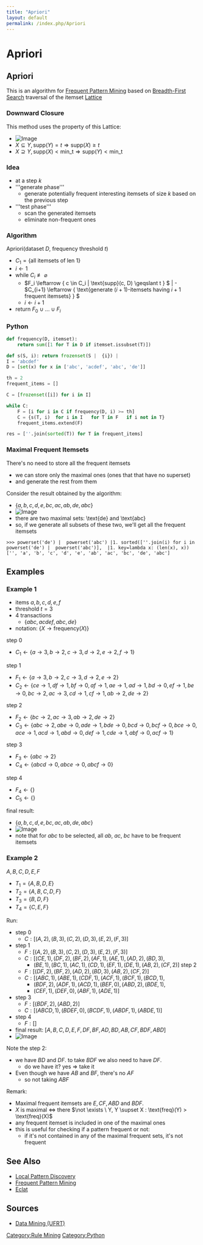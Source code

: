 ```yaml
---
title: "Apriori"
layout: default
permalink: /index.php/Apriori
---
```


# Apriori

## Apriori
This is an algorithm for [Frequent Pattern Mining](Frequent_Pattern_Mining) based on [Breadth-First Search](Breadth-First_Search) traversal of the itemset [Lattice](Lattice)


### Downward Closure
This method uses the property of this Lattice: 
- <img src="https://raw.githubusercontent.com/alexeygrigorev/wiki-figures/master/ufrt/kddm/downward-closure.png" alt="Image">
- $X \subseteq Y, \text{supp}(Y) = t \Rightarrow \text{supp}(X) \geqslant t$
- $X \supseteq Y, \text{supp}(X) < \text{min_t} \Rightarrow \text{supp}(Y) < \text{min_t}$


### Idea
- at a step $k$
- '''generate phase'''
  - generate potentially frequent interesting itemsets of size $k$ based on the previous step
- '''test phase'''
  - scan the generated itemsets
  - eliminate non-frequent ones


### Algorithm
Apriori(dataset $D$, frequency threshold $t$)
- $C_1 = \{ \text{all itemsets of len 1} \}$
- $i \leftarrow 1$
- while $C_i \not \equiv \varnothing$ 
  - $F_i \leftarrow  \{ c \in C_i |  \text{supp}(c, D) \geqslant t \} $ |  - $C_{i+1} \leftarrow  \{ \text{generate ($i+1$)-itemsets having $i+1$ frequent itemsets} \} $
  - $i \leftarrow i+1$
- return $F_0 \ \cup \ ... \ \cup \ F_i$ 


### Python
```python
def frequency(D, itemset):
    return sum([1 for T in D if itemset.issubset(T)])

def s(S, i): return frozenset(S |  {i}) |
I = 'abcdef'
D = [set(x) for x in ['abc', 'acdef', 'abc', 'de']]

th = 2
frequent_items = []

C = [frozenset([i]) for i in I]

while C:
    F = [i for i in C if frequency(D, i) >= th]
    C = {s(T, i)  for i in I   for T in F   if i not in T}
    frequent_items.extend(F)

res = [''.join(sorted(T)) for T in frequent_items]
```


### Maximal Frequent Itemsets
There's no need to store all the frequent itemsets
- we can store only the maximal ones (ones that that have no superset)
- and generate the rest from them 


Consider the result obtained by the algorithm:
- $\{a, b, c, d, e, bc, ac, ab, de, abc\}$
- <img src="https://raw.githubusercontent.com/alexeygrigorev/wiki-figures/master/ufrt/kddm/apriori-max-itemsets.png" alt="Image">
- there are two maximal sets: \text{de} and \text{abc}
- so, if we generate all subsets of these two, we'll get all the frequent itemsets 

```tera term macro
>>> powerset('de') |  powerset('abc') |1. sorted([''.join(i) for i in powerset('de') |  powerset('abc')],  |1. key=lambda x: (len(x), x))
['', 'a', 'b', 'c', 'd', 'e', 'ab', 'ac', 'bc', 'de', 'abc']
```


## Examples
### Example 1
- items ${a,b,c,d,e,f}$
- threshold $t = 3$
- 4 transactions 
  - $\{ abc, acdef, abc, de \}$
- notation: $\{ X \to \text{frequency}(X) \}$

step 0
- $C_1 \leftarrow \{a \to 3, b \to 2, c \to 3, d \to 2, e \to 2, f \to 1\}$

step 1
- $F_1 \leftarrow \{a \to 3, b \to 2, c \to 3, d \to 2, e \to 2\}$
- $C_2 \leftarrow \{ce \to 1, df \to 1, bf \to 0, af \to 1, ae \to 1, ad \to 1, bd \to 0, ef \to 1, be \to 0, bc \to 2, ac \to 3, cd \to 1, cf \to 1, ab \to 2, de \to 2\}$

step 2
- $F_2 \leftarrow \{bc \to 2, ac \to 3, ab \to 2, de \to 2\}$
- $C_3 \leftarrow \{abc \to 2, abe \to 0, ade \to 1, bde \to 0, bcd \to 0, bcf \to 0, bce \to 0, ace \to 1, acd \to 1, abd \to 0, def \to 1, cde \to 1, abf \to 0, acf \to 1\}$

step 3
- $F_3 \leftarrow \{abc \to 2\}$
- $C_4 \leftarrow \{abcd \to 0, abce \to 0, abcf \to 0\}$

step 4
- $F_4 \leftarrow \{\}$
- $C_5 \leftarrow \{\}$


final result:
- $\{a, b, c, d, e, bc, ac, ab, de, abc\}$
- <img src="https://raw.githubusercontent.com/alexeygrigorev/wiki-figures/master/ufrt/kddm/apriori-ex-solution.png" alt="Image">
- note that for $abc$ to be selected, all $ab$, $ac$, $bc$ have to be frequent itemsets


### Example 2
${A, B, C, D, E, F}$
- $T_1 = \{A,B,D,E\}$
- $T_2 = \{A,B,C,D,F\}$
- $T_3 = \{B,D,F\}$
- $T_4 = \{C,E,F\}$

Run:
- step 0
  - $C: [(A, 2), (B, 3), (C, 2), (D, 3), (E, 2), (F, 3)]$
- step 1
  - $F: [(A, 2), (B, 3), (C, 2), (D, 3), (E, 2), (F, 3)]$
  - $C: [(CE, 1), (DF, 2), (BF, 2), (AF, 1), (AE, 1), (AD, 2), (BD, 3),$ 
    - $(BE, 1), (BC, 1), (AC, 1), (CD, 1), (EF, 1), (DE, 1), (AB, 2), (CF, 2)]$
step 2
  - $F: [(DF, 2), (BF, 2), (AD, 2), (BD, 3), (AB, 2), (CF, 2)]$
  - $C: [(ABC, 1), (ABE, 1), (CDF, 1), (ACF, 1), (BCF, 1), (BCD, 1),$ 
    - $(BDF, 2), (ADF, 1), (ACD, 1), (BEF, 0), (ABD, 2), (BDE, 1),$
    - $(CEF, 1), (DEF, 0), (ABF, 1), (ADE, 1)]$
- step 3
  - $F: [(BDF, 2), (ABD, 2)]$
  - $C: [(ABCD, 1), (BDEF, 0), (BCDF, 1), (ABDF, 1), (ABDE, 1)]$
- step 4
  - $F: []$
- final result: $[A, B, C, D, E, F, DF, BF, AD, BD, AB, CF, BDF, ABD]$
- <img src="https://raw.githubusercontent.com/alexeygrigorev/wiki-figures/master/ufrt/kddm/apriori-tut-ex.png" alt="Image">


Note the step 2:
- we have $BD$ and $DF$. to take $BDF$ we also need to have $DF$. 
  - do we have it? yes $\Rightarrow$ take it
- Even though we have $AB$ and $BF$, there's no $AF$
  - so not taking $ABF$ 

Remark: 
- Maximal frequent itemsets are $E, CF, ABD$ and $BDF$. 
- $X$ is maximal $\iff$ there $\not \exists \ Y, Y \supset X : \text{freq}(Y) > \text{freq}(X)$
- any frequent itemset is included in one of the maximal ones
- this is useful for checking if a pattern frequent or not:
  - if it's not contained in any of the maximal frequent sets, it's not frequent



## See Also
- [Local Pattern Discovery](Local_Pattern_Discovery)
- [Frequent Pattern Mining](Frequent_Pattern_Mining)
- [Eclat](Eclat)

## Sources
- [Data Mining (UFRT)](Data_Mining_(UFRT))

[Category:Rule Mining](Category_Rule_Mining)
[Category:Python](Category_Python)